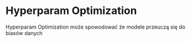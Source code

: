 # Hyperparam Optimization


Hyperparam Optimization może spowodować że modele przeuczą się do biasów danych